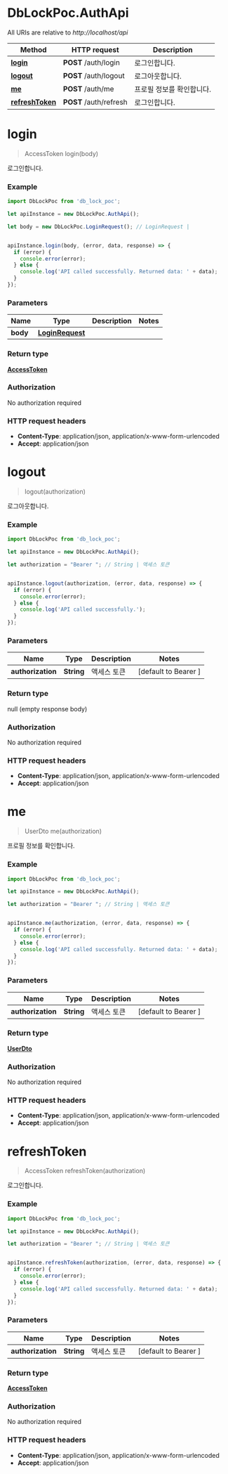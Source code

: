 # DbLockPoc.AuthApi

All URIs are relative to *http://localhost/api*

Method | HTTP request | Description
------------- | ------------- | -------------
[**login**](AuthApi.md#login) | **POST** /auth/login | 로그인합니다.
[**logout**](AuthApi.md#logout) | **POST** /auth/logout | 로그아웃합니다.
[**me**](AuthApi.md#me) | **POST** /auth/me | 프로필 정보를 확인합니다.
[**refreshToken**](AuthApi.md#refreshToken) | **POST** /auth/refresh | 로그인합니다.


<a name="login"></a>
# **login**
> AccessToken login(body)

로그인합니다.

### Example
```javascript
import DbLockPoc from 'db_lock_poc';

let apiInstance = new DbLockPoc.AuthApi();

let body = new DbLockPoc.LoginRequest(); // LoginRequest | 


apiInstance.login(body, (error, data, response) => {
  if (error) {
    console.error(error);
  } else {
    console.log('API called successfully. Returned data: ' + data);
  }
});
```

### Parameters

Name | Type | Description  | Notes
------------- | ------------- | ------------- | -------------
 **body** | [**LoginRequest**](LoginRequest.md)|  | 

### Return type

[**AccessToken**](AccessToken.md)

### Authorization

No authorization required

### HTTP request headers

 - **Content-Type**: application/json, application/x-www-form-urlencoded
 - **Accept**: application/json

<a name="logout"></a>
# **logout**
> logout(authorization)

로그아웃합니다.

### Example
```javascript
import DbLockPoc from 'db_lock_poc';

let apiInstance = new DbLockPoc.AuthApi();

let authorization = "Bearer "; // String | 액세스 토큰


apiInstance.logout(authorization, (error, data, response) => {
  if (error) {
    console.error(error);
  } else {
    console.log('API called successfully.');
  }
});
```

### Parameters

Name | Type | Description  | Notes
------------- | ------------- | ------------- | -------------
 **authorization** | **String**| 액세스 토큰 | [default to Bearer ]

### Return type

null (empty response body)

### Authorization

No authorization required

### HTTP request headers

 - **Content-Type**: application/json, application/x-www-form-urlencoded
 - **Accept**: application/json

<a name="me"></a>
# **me**
> UserDto me(authorization)

프로필 정보를 확인합니다.

### Example
```javascript
import DbLockPoc from 'db_lock_poc';

let apiInstance = new DbLockPoc.AuthApi();

let authorization = "Bearer "; // String | 액세스 토큰


apiInstance.me(authorization, (error, data, response) => {
  if (error) {
    console.error(error);
  } else {
    console.log('API called successfully. Returned data: ' + data);
  }
});
```

### Parameters

Name | Type | Description  | Notes
------------- | ------------- | ------------- | -------------
 **authorization** | **String**| 액세스 토큰 | [default to Bearer ]

### Return type

[**UserDto**](UserDto.md)

### Authorization

No authorization required

### HTTP request headers

 - **Content-Type**: application/json, application/x-www-form-urlencoded
 - **Accept**: application/json

<a name="refreshToken"></a>
# **refreshToken**
> AccessToken refreshToken(authorization)

로그인합니다.

### Example
```javascript
import DbLockPoc from 'db_lock_poc';

let apiInstance = new DbLockPoc.AuthApi();

let authorization = "Bearer "; // String | 액세스 토큰


apiInstance.refreshToken(authorization, (error, data, response) => {
  if (error) {
    console.error(error);
  } else {
    console.log('API called successfully. Returned data: ' + data);
  }
});
```

### Parameters

Name | Type | Description  | Notes
------------- | ------------- | ------------- | -------------
 **authorization** | **String**| 액세스 토큰 | [default to Bearer ]

### Return type

[**AccessToken**](AccessToken.md)

### Authorization

No authorization required

### HTTP request headers

 - **Content-Type**: application/json, application/x-www-form-urlencoded
 - **Accept**: application/json

